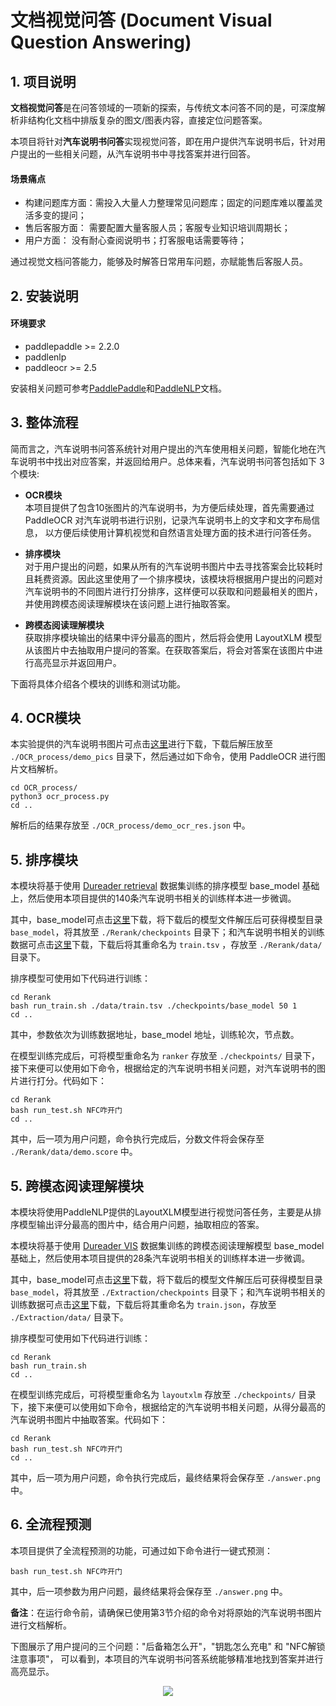 # 文档视觉问答 (Document Visual Question Answering)

## 1. 项目说明

**文档视觉问答**是在问答领域的一项新的探索，与传统文本问答不同的是，可深度解析非结构化文档中排版复杂的图文/图表内容，直接定位问题答案。

本项目将针对**汽车说明书问答**实现视觉问答，即在用户提供汽车说明书后，针对用户提出的一些相关问题，从汽车说明书中寻找答案并进行回答。

#### 场景痛点
- 构建问题库方面：需投入大量人力整理常见问题库；固定的问题库难以覆盖灵活多变的提问；
- 售后客服方面： 需要配置大量客服人员；客服专业知识培训周期长；
- 用户方面： 没有耐心查阅说明书；打客服电话需要等待；

通过视觉文档问答能力，能够及时解答日常用车问题，亦赋能售后客服人员。


## 2. 安装说明

#### 环境要求

- paddlepaddle >= 2.2.0
- paddlenlp
- paddleocr >= 2.5

安装相关问题可参考[PaddlePaddle](https://www.paddlepaddle.org.cn/install/quick?docurl=/documentation/docs/zh/install/pip/linux-pip.html)和[PaddleNLP](https://paddlenlp.readthedocs.io/zh/latest/get_started/installation.html)文档。


## 3. 整体流程

简而言之，汽车说明书问答系统针对用户提出的汽车使用相关问题，智能化地在汽车说明书中找出对应答案，并返回给用户。总体来看，汽车说明书问答包括如下 3 个模块:

- **OCR模块**   
本项目提供了包含10张图片的汽车说明书，为方便后续处理，首先需要通过 PaddleOCR 对汽车说明书进行识别，记录汽车说明书上的文字和文字布局信息， 以方便后续使用计算机视觉和自然语言处理方面的技术进行问答任务。

- **排序模块**  
对于用户提出的问题，如果从所有的汽车说明书图片中去寻找答案会比较耗时且耗费资源。因此这里使用了一个排序模块，该模块将根据用户提出的问题对汽车说明书的不同图片进行打分排序，这样便可以获取和问题最相关的图片，并使用跨模态阅读理解模块在该问题上进行抽取答案。

- **跨模态阅读理解模块**  
获取排序模块输出的结果中评分最高的图片，然后将会使用 LayoutXLM 模型从该图片中去抽取用户提问的答案。在获取答案后，将会对答案在该图片中进行高亮显示并返回用户。

下面将具体介绍各个模块的训练和测试功能。

## 4. OCR模块

本实验提供的汽车说明书图片可点击[这里](https://paddlenlp.bj.bcebos.com/images/applications/automobile.tar.gz)进行下载，下载后解压放至 `./OCR_process/demo_pics` 目录下，然后通过如下命令，使用 PaddleOCR 进行图片文档解析。

```shell
cd OCR_process/
python3 ocr_process.py
cd ..
```

解析后的结果存放至 `./OCR_process/demo_ocr_res.json` 中。

## 5. 排序模块
本模块将基于使用 [Dureader retrieval](https://arxiv.org/abs/2203.10232) 数据集训练的排序模型 base_model 基础上，然后使用本项目提供的140条汽车说明书相关的训练样本进一步微调。

其中，base_model可点击[这里](https://paddlenlp.bj.bcebos.com/models/base_ranker.tar.gz)下载，将下载后的模型文件解压后可获得模型目录 `base_model`，将其放至 `./Rerank/checkpoints` 目录下；和汽车说明书相关的训练数据可点击[这里](https://paddlenlp.bj.bcebos.com/data/automobile_rerank_train.tsv)下载，下载后将其重命名为 `train.tsv` ，存放至 `./Rerank/data/` 目录下。

排序模型可使用如下代码进行训练：

```shell
cd Rerank
bash run_train.sh ./data/train.tsv ./checkpoints/base_model 50 1
cd ..
```
其中，参数依次为训练数据地址，base_model 地址，训练轮次，节点数。

在模型训练完成后，可将模型重命名为 `ranker` 存放至 `./checkpoints/` 目录下，接下来便可以使用如下命令，根据给定的汽车说明书相关问题，对汽车说明书的图片进行打分。代码如下：

```shell
cd Rerank
bash run_test.sh NFC咋开门
cd ..
```

其中，后一项为用户问题，命令执行完成后，分数文件将会保存至 `./Rerank/data/demo.score` 中。


## 5. 跨模态阅读理解模块
本模块将使用PaddleNLP提供的LayoutXLM模型进行视觉问答任务，主要是从排序模型输出评分最高的图片中，结合用户问题，抽取相应的答案。

本模块将基于使用 [Dureader VIS](https://aclanthology.org/2022.findings-acl.105.pdf) 数据集训练的跨模态阅读理解模型 base_model 基础上，然后使用本项目提供的28条汽车说明书相关的训练样本进一步微调。

其中，base_model可点击[这里](https://paddlenlp.bj.bcebos.com/models/base_mrc.tar.gz)下载，将下载后的模型文件解压后可获得模型目录 `base_model`，将其放至 `./Extraction/checkpoints` 目录下；和汽车说明书相关的训练数据可点击[这里](https://paddlenlp.bj.bcebos.com/data/automobile_mrc_train.json)下载，下载后将其重命名为 `train.json`，存放至 `./Extraction/data/` 目录下。

排序模型可使用如下代码进行训练：

```shell
cd Rerank
bash run_train.sh
cd ..
```

在模型训练完成后，可将模型重命名为 `layoutxlm` 存放至 `./checkpoints/` 目录下，接下来便可以使用如下命令，根据给定的汽车说明书相关问题，从得分最高的汽车说明书图片中抽取答案。代码如下：

```shell
cd Rerank
bash run_test.sh NFC咋开门
cd ..
```

其中，后一项为用户问题，命令执行完成后，最终结果将会保存至 `./answer.png` 中。 

## 6. 全流程预测
本项目提供了全流程预测的功能，可通过如下命令进行一键式预测：

```shell
bash run_test.sh NFC咋开门
```
其中，后一项参数为用户问题，最终结果将会保存至 `./answer.png` 中。 

**备注**：在运行命令前，请确保已使用第3节介绍的命令对将原始的汽车说明书图片进行文档解析。


下图展示了用户提问的三个问题："后备箱怎么开"，"钥匙怎么充电" 和 "NFC解锁注意事项"， 可以看到，本项目的汽车说明书问答系统能够精准地找到答案并进行高亮显示。

<center><img src="https://user-images.githubusercontent.com/35913314/169012902-1a42bd14-976f-4da8-b5b5-d8e7352b68df.png"/></center>
